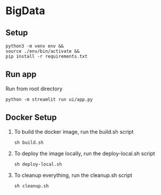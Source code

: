 # BigData

## Setup
```
python3 -m venv env &&
source ./env/bin/activate &&
pip install -r requirements.txt
```
## Run app

Run from root directory

```
python -m streamlit run ui/app.py
```

## Docker Setup

1. To build the docker image, run the build.sh script

    ```
    sh build.sh
    ```
2. To deploy the image locally, run the deploy-local.sh script
    ```
    sh deploy-local.sh
    ```
3. To cleanup everything, run the cleanup.sh script
    ```
    sh cleanup.sh
    ```

